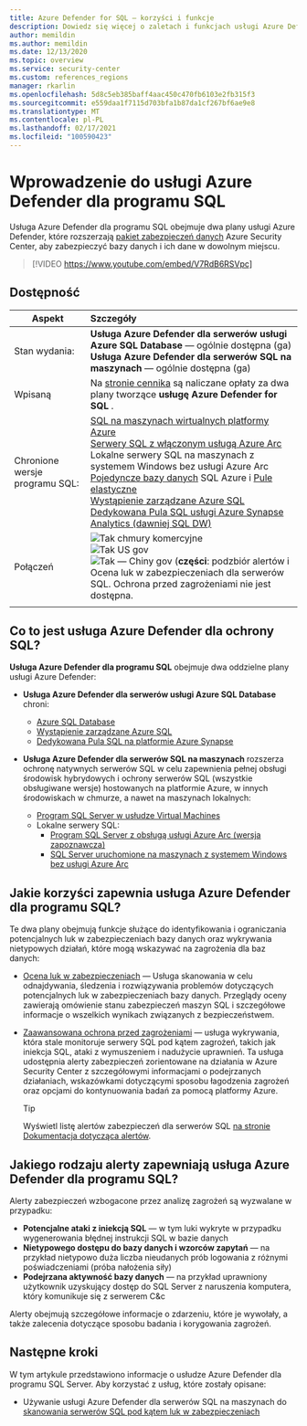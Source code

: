 ```yaml
---
title: Azure Defender for SQL — korzyści i funkcje
description: Dowiedz się więcej o zaletach i funkcjach usługi Azure Defender dla programu SQL Server.
author: memildin
ms.author: memildin
ms.date: 12/13/2020
ms.topic: overview
ms.service: security-center
ms.custom: references_regions
manager: rkarlin
ms.openlocfilehash: 5d8c5eb385baff4aac450c470fb6103e2fb315f3
ms.sourcegitcommit: e559daa1f7115d703bfa1b87da1cf267bf6ae9e8
ms.translationtype: MT
ms.contentlocale: pl-PL
ms.lasthandoff: 02/17/2021
ms.locfileid: "100590423"
---
```

# <a name="introduction-to-azure-defender-for-sql"></a>Wprowadzenie do usługi Azure Defender dla programu SQL

Usługa Azure Defender dla programu SQL obejmuje dwa plany usługi Azure Defender, które rozszerzają [pakiet zabezpieczeń danych](../azure-sql/database/azure-defender-for-sql.md) Azure Security Center, aby zabezpieczyć bazy danych i ich dane w dowolnym miejscu. 

> [!VIDEO https://www.youtube.com/embed/V7RdB6RSVpc]

## <a name="availability"></a>Dostępność

|Aspekt|Szczegóły|
|----|:----|
|Stan wydania:|**Usługa Azure Defender dla serwerów usługi Azure SQL Database** — ogólnie dostępna (ga)<br>**Usługa Azure Defender dla serwerów SQL na maszynach** — ogólnie dostępna (ga) |
|Wpisaną|Na [stronie cennika](security-center-pricing.md) są naliczane opłaty za dwa plany tworzące **usługę Azure Defender for SQL** .|
|Chronione wersje programu SQL:|[SQL na maszynach wirtualnych platformy Azure](../azure-sql/virtual-machines/windows/sql-server-on-azure-vm-iaas-what-is-overview.md)<br>[Serwery SQL z włączonym usługą Azure Arc](/sql/sql-server/azure-arc/overview)<br>Lokalne serwery SQL na maszynach z systemem Windows bez usługi Azure Arc<br>[Pojedyncze bazy danych](../azure-sql/database/single-database-overview.md) SQL Azure i [Pule elastyczne](../azure-sql/database/elastic-pool-overview.md)<br>[Wystąpienie zarządzane Azure SQL](../azure-sql/managed-instance/sql-managed-instance-paas-overview.md)<br>[Dedykowana Pula SQL usługi Azure Synapse Analytics (dawniej SQL DW)](../synapse-analytics/sql-data-warehouse/sql-data-warehouse-overview-what-is.md)|
|Połączeń|![Tak ](./media/icons/yes-icon.png) chmury komercyjne<br>![Tak ](./media/icons/yes-icon.png) US gov<br>![Tak ](./media/icons/yes-icon.png) — Chiny gov (**części**: podzbiór alertów i Ocena luk w zabezpieczeniach dla serwerów SQL. Ochrona przed zagrożeniami nie jest dostępna.|
|||

## <a name="what-does-azure-defender-for-sql-protect"></a>Co to jest usługa Azure Defender dla ochrony SQL?

**Usługa Azure Defender dla programu SQL** obejmuje dwa oddzielne plany usługi Azure Defender:

- **Usługa Azure Defender dla serwerów usługi Azure SQL Database** chroni:
    - [Azure SQL Database](../azure-sql/database/sql-database-paas-overview.md)
    - [Wystąpienie zarządzane Azure SQL](../azure-sql/managed-instance/sql-managed-instance-paas-overview.md)
    - [Dedykowana Pula SQL na platformie Azure Synapse](../synapse-analytics/sql-data-warehouse/sql-data-warehouse-overview-what-is.md)

- **Usługa Azure Defender dla serwerów SQL na maszynach** rozszerza ochronę natywnych serwerów SQL w celu zapewnienia pełnej obsługi środowisk hybrydowych i ochrony serwerów SQL (wszystkie obsługiwane wersje) hostowanych na platformie Azure, w innych środowiskach w chmurze, a nawet na maszynach lokalnych:
    - [Program SQL Server w usłudze Virtual Machines](https://azure.microsoft.com/services/virtual-machines/sql-server/)
    - Lokalne serwery SQL:
        - [Program SQL Server z obsługą usługi Azure Arc (wersja zapoznawcza)](https://docs.microsoft.com/sql/sql-server/azure-arc/overview)
        - [SQL Server uruchomione na maszynach z systemem Windows bez usługi Azure Arc](../azure-monitor/agents/agent-windows.md)


## <a name="what-are-the-benefits-of-azure-defender-for-sql"></a>Jakie korzyści zapewnia usługa Azure Defender dla programu SQL?

Te dwa plany obejmują funkcje służące do identyfikowania i ograniczania potencjalnych luk w zabezpieczeniach bazy danych oraz wykrywania nietypowych działań, które mogą wskazywać na zagrożenia dla baz danych:

- [Ocena luk w zabezpieczeniach](../azure-sql/database/sql-vulnerability-assessment.md) — Usługa skanowania w celu odnajdywania, śledzenia i rozwiązywania problemów dotyczących potencjalnych luk w zabezpieczeniach bazy danych. Przeglądy oceny zawierają omówienie stanu zabezpieczeń maszyn SQL i szczegółowe informacje o wszelkich wynikach związanych z bezpieczeństwem.

- [Zaawansowana ochrona przed zagrożeniami](../azure-sql/database/threat-detection-overview.md) — usługa wykrywania, która stale monitoruje serwery SQL pod kątem zagrożeń, takich jak iniekcja SQL, ataki z wymuszeniem i nadużycie uprawnień. Ta usługa udostępnia alerty zabezpieczeń zorientowane na działania w Azure Security Center z szczegółowymi informacjami o podejrzanych działaniach, wskazówkami dotyczącymi sposobu łagodzenia zagrożeń oraz opcjami do kontynuowania badań za pomocą platformy Azure. 
    > [!TIP]
    > Wyświetl listę alertów zabezpieczeń dla serwerów SQL [na stronie Dokumentacja dotycząca alertów](alerts-reference.md#alerts-sql-db-and-warehouse).


## <a name="what-kind-of-alerts-does-azure-defender-for-sql-provide"></a>Jakiego rodzaju alerty zapewniają usługa Azure Defender dla programu SQL?

Alerty zabezpieczeń wzbogacone przez analizę zagrożeń są wyzwalane w przypadku:

- **Potencjalne ataki z iniekcją SQL** — w tym luki wykryte w przypadku wygenerowania błędnej instrukcji SQL w bazie danych
- **Nietypowego dostępu do bazy danych i wzorców zapytań** — na przykład nietypowo duża liczba nieudanych prób logowania z różnymi poświadczeniami (próba nałożenia siły)
- **Podejrzana aktywność bazy danych** — na przykład uprawniony użytkownik uzyskujący dostęp do SQL Server z naruszenia komputera, który komunikuje się z serwerem C&c

Alerty obejmują szczegółowe informacje o zdarzeniu, które je wywołały, a także zalecenia dotyczące sposobu badania i korygowania zagrożeń.



## <a name="next-steps"></a>Następne kroki

W tym artykule przedstawiono informacje o usłudze Azure Defender dla programu SQL Server. Aby korzystać z usług, które zostały opisane:

- Używanie usługi Azure Defender dla serwerów SQL na maszynach do [skanowania serwerów SQL pod kątem luk w zabezpieczeniach](defender-for-sql-usage.md)